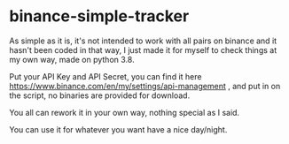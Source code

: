 # binance-simple-tracker

As simple as it is, it's not intended to work with all pairs on binance and it hasn't been coded in that way, I just made it for myself to check things at my own way, made on python 3.8.

Put your API Key and API Secret, you can find it here https://www.binance.com/en/my/settings/api-management , and put in on the script, no binaries are provided for download.

You all can rework it in your own way, nothing special as I said.

You can use it for whatever you want have a nice day/night.

